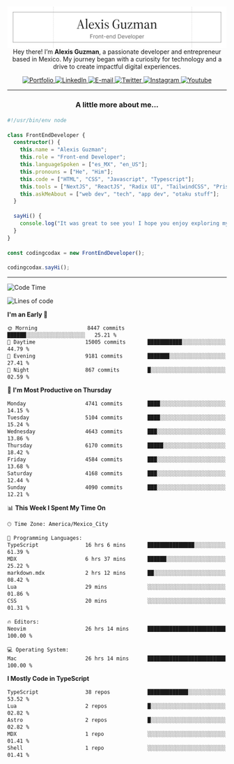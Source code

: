 <img align='right' src="./Banner.png" width="" />
<p align='center'>Hey there! I’m <strong>Alexis Guzman</strong>, a passionate developer and entrepreneur based in Mexico. My journey began with a curiosity for technology and a drive to create impactful digital experiences.</p>

<div align='center'>
  <a href='https://www.codingcodax.dev' target='_blank'>
    <img alt='Portfolio' src='https://img.shields.io/badge/Portfolio-black?logo=vercel&style=flat-square'>
  </a>
  <a href='https://linkedin.com/in/codingcodax' target='_blank'>
    <img alt='LinkedIn' src='https://img.shields.io/badge/LinkedIn-black?logo=LinkedIn&style=flat-square'>
  </a>
  <a href='mailto:hello@codingcodax.com' target='_blank'>
    <img alt='E-mail' src='https://img.shields.io/badge/Email-black?logo=Gmail&style=flat-square'>
  </a>
  <a href='https://x.com/codingcodax' target='_blank'>
    <img alt='Twitter' src='https://img.shields.io/badge/X-black?logo=X&style=flat-square'>
  </a>
  <a href='https://www.instagram.com/codingcodax' target='_blank'>
    <img alt='Instagram' src='https://img.shields.io/badge/Instagram-black?logo=Instagram&style=flat-square'>
  </a>
  <a href='https://www.youtube.com/@codingcodax' target='_blank'>
    <img alt='Youtube' src='https://img.shields.io/badge/YouTube-black?logo=Youtube&style=flat-square'>
  </a>
</div>


---

<h3 align='center'>A little more about me...</h3>

```typescript
#!/usr/bin/env node

class FrontEndDeveloper {
  constructor() {
    this.name = "Alexis Guzman";
    this.role = "Front-end Developer";
    this.languageSpoken = ["es_MX", "en_US"];
    this.pronouns = ["He", "Him"];
    this.code = ["HTML", "CSS", "Javascript", "Typescript"];
    this.tools = ["NextJS", "ReactJS", "Radix UI", "TailwindCSS", "Prisma", "Shadcn UI"];
    this.askMeAbout = ["web dev", "tech", "app dev", "otaku stuff"];
  }

  sayHi() {
    console.log("It was great to see you! I hope you enjoy exploring my work.");
  }
}

const codingcodax = new FrontEndDeveloper();

codingcodax.sayHi();
```

---

<!--START_SECTION:waka-->
![Code Time](http://img.shields.io/badge/Code%20Time-2%2C973%20hrs%209%20mins-blue)

![Lines of code](https://img.shields.io/badge/From%20Hello%20World%20I%27ve%20Written-10.7%20million%20lines%20of%20code-blue)

**I'm an Early 🐤** 

```text
🌞 Morning                8447 commits        ██████░░░░░░░░░░░░░░░░░░░   25.21 % 
🌆 Daytime                15005 commits       ███████████░░░░░░░░░░░░░░   44.79 % 
🌃 Evening                9181 commits        ███████░░░░░░░░░░░░░░░░░░   27.41 % 
🌙 Night                  867 commits         █░░░░░░░░░░░░░░░░░░░░░░░░   02.59 % 
```
📅 **I'm Most Productive on Thursday** 

```text
Monday                   4741 commits        ████░░░░░░░░░░░░░░░░░░░░░   14.15 % 
Tuesday                  5104 commits        ████░░░░░░░░░░░░░░░░░░░░░   15.24 % 
Wednesday                4643 commits        ███░░░░░░░░░░░░░░░░░░░░░░   13.86 % 
Thursday                 6170 commits        █████░░░░░░░░░░░░░░░░░░░░   18.42 % 
Friday                   4584 commits        ███░░░░░░░░░░░░░░░░░░░░░░   13.68 % 
Saturday                 4168 commits        ███░░░░░░░░░░░░░░░░░░░░░░   12.44 % 
Sunday                   4090 commits        ███░░░░░░░░░░░░░░░░░░░░░░   12.21 % 
```


📊 **This Week I Spent My Time On** 

```text
🕑︎ Time Zone: America/Mexico_City

💬 Programming Languages: 
TypeScript               16 hrs 6 mins       ███████████████░░░░░░░░░░   61.39 % 
MDX                      6 hrs 37 mins       ██████░░░░░░░░░░░░░░░░░░░   25.22 % 
markdown.mdx             2 hrs 12 mins       ██░░░░░░░░░░░░░░░░░░░░░░░   08.42 % 
Lua                      29 mins             ░░░░░░░░░░░░░░░░░░░░░░░░░   01.86 % 
CSS                      20 mins             ░░░░░░░░░░░░░░░░░░░░░░░░░   01.31 % 

🔥 Editors: 
Neovim                   26 hrs 14 mins      █████████████████████████   100.00 % 

💻 Operating System: 
Mac                      26 hrs 14 mins      █████████████████████████   100.00 % 
```

**I Mostly Code in TypeScript** 

```text
TypeScript               38 repos            █████████████░░░░░░░░░░░░   53.52 % 
Lua                      2 repos             █░░░░░░░░░░░░░░░░░░░░░░░░   02.82 % 
Astro                    2 repos             █░░░░░░░░░░░░░░░░░░░░░░░░   02.82 % 
MDX                      1 repo              ░░░░░░░░░░░░░░░░░░░░░░░░░   01.41 % 
Shell                    1 repo              ░░░░░░░░░░░░░░░░░░░░░░░░░   01.41 % 
```




<!--END_SECTION:waka-->
